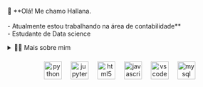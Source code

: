 <p align="left">👋  **Olá! Me chamo Hallana.<br><br>- Atualmente estou trabalhando na área de contabilidade** <br>- Estudante de Data science</p>

<details>
  <summary>👨‍💻 Mais sobre mim</summary>
Graduanda em ciências contábeis, com mais de dois anos de experiência na área e iniciante nos estudos de Data Science, concententrando-me no uso de python, entretanto, explorando conceitos de SQL, Power bi e estatistica durante essa jornada.
  
</details>

###


<div align="center">
  <img src="https://cdn.jsdelivr.net/gh/devicons/devicon/icons/python/python-original.svg" height="40" alt="python logo"  />
  <img width="12" />
  <img src="https://cdn.jsdelivr.net/gh/devicons/devicon/icons/jupyter/jupyter-original.svg" height="40" alt="jupyter logo"  />
  <img width="12" />
  <img src="https://cdn.jsdelivr.net/gh/devicons/devicon/icons/html5/html5-original.svg" height="40" alt="html5 logo"  />
  <img width="12" />
  <img src="https://cdn.jsdelivr.net/gh/devicons/devicon/icons/javascript/javascript-original.svg" height="40" alt="javascript logo"  />
  <img width="12" />
  <img src="https://cdn.jsdelivr.net/gh/devicons/devicon/icons/vscode/vscode-original.svg" height="40" alt="vscode logo"  />
  <img width="12" />
  <img src="https://cdn.jsdelivr.net/gh/devicons/devicon/icons/mysql/mysql-original.svg" height="40" alt="mysql logo"  />
</div>
